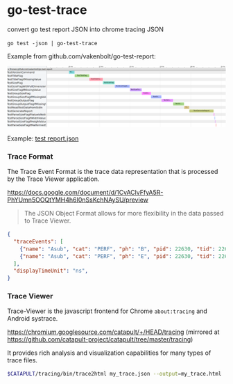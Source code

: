 # go-test-trace

convert go test report JSON into chrome tracing JSON

`go test -json | go-test-trace`

Example from github.com/vakenbolt/go-test-report:

![test trace](test_trace.png)

Example:
[test report.json](test_report.json)

### Trace Format

The Trace Event Format is the trace data representation that is processed by the Trace Viewer application.

<https://docs.google.com/document/d/1CvAClvFfyA5R-PhYUmn5OOQtYMH4h6I0nSsKchNAySU/preview>

> The JSON Object Format allows for more flexibility in the data passed to Trace Viewer.

```json
{
  "traceEvents": [
    {"name": "Asub", "cat": "PERF", "ph": "B", "pid": 22630, "tid": 22630, "ts": 829},
    {"name": "Asub", "cat": "PERF", "ph": "E", "pid": 22630, "tid": 22630, "ts": 833}
  ],
  "displayTimeUnit": "ns",
}
```

### Trace Viewer

Trace-Viewer is the javascript frontend for Chrome `about:tracing` and Android systrace.

<https://chromium.googlesource.com/catapult/+/HEAD/tracing>
(mirrored at <https://github.com/catapult-project/catapult/tree/master/tracing>)

It provides rich analysis and visualization capabilities for many types of trace files.

```sh
$CATAPULT/tracing/bin/trace2html my_trace.json --output=my_trace.html
```
